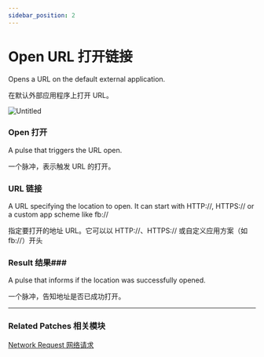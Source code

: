 ```yaml
---
sidebar_position: 2
---
```


# Open URL 打开链接

Opens a URL on the default external application.

在默认外部应用程序上打开 URL。

![Untitled](https://s3.us-west-2.amazonaws.com/secure.notion-static.com/658863a2-c841-4423-9754-16ab0ed5ead8/Untitled.png?X-Amz-Algorithm=AWS4-HMAC-SHA256&X-Amz-Content-Sha256=UNSIGNED-PAYLOAD&X-Amz-Credential=AKIAT73L2G45EIPT3X45%2F20220602%2Fus-west-2%2Fs3%2Faws4_request&X-Amz-Date=20220602T164751Z&X-Amz-Expires=86400&X-Amz-Signature=08cc81ea7f452cf12f920a684b1024e37c9d6541e25e58dffed2e14cc985f783&X-Amz-SignedHeaders=host&response-content-disposition=filename%20%3D%22Untitled.png%22&x-id=GetObject)

### Open 打开

A pulse that triggers the URL open.

一个脉冲，表示触发 URL 的打开。

### URL 链接

A URL specifying the location to open. It can start with HTTP://, HTTPS:// or a custom app scheme like fb://

指定要打开的地址 URL。它可以以 HTTP://、HTTPS:// 或自定义应用方案（如 fb://）开头

### Result 结果### 

A pulse that informs if the location was successfully opened.

一个脉冲，告知地址是否已成功打开。

------

### Related Patches 相关模块

[Network Request 网络请求](./Network%20Request)
